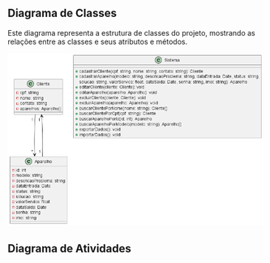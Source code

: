 ## Diagrama de Classes
Este diagrama representa a estrutura de classes do projeto, mostrando as relações entre as classes e seus atributos e métodos.

![Diagrama de Classes](./imgs/diagramClass.png)

## Diagrama de Atividades